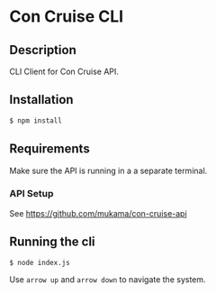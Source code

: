 # Con Cruise CLI

## Description

CLI Client for Con Cruise API.

## Installation

```bash
$ npm install
```

## Requirements

Make sure the API is running in a a separate terminal.

### API Setup

See https://github.com/mukama/con-cruise-api

## Running the cli

```bash
$ node index.js
```
Use `arrow up` and `arrow down` to navigate the system.
